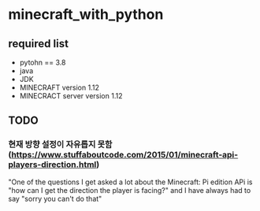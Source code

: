 # minecraft_with_python

## required list

- pytohn == 3.8
- java
- JDK
- MINECRAFT version 1.12
- MINECRACT server version 1.12

## TODO
### 현재 방향 설정이 자유롭지 못함 (https://www.stuffaboutcode.com/2015/01/minecraft-api-players-direction.html)
"One of the questions I get asked a lot about the Minecraft: Pi edition APi is "how can I get the direction the player is facing?" and I have always had to say "sorry you can't do that"
